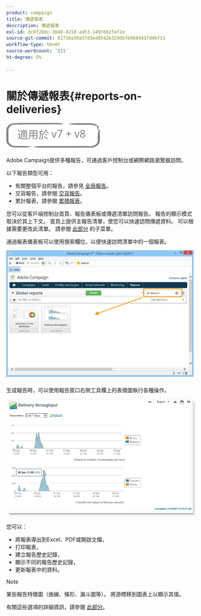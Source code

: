 ```yaml
---
product: campaign
title: 傳遞報表
description: 傳遞報表
exl-id: dcbf280c-3040-4218-a453-1497662fef2e
source-git-commit: 81716a30a57d3ed8542b329d5fb9b0443fd4bf31
workflow-type: tm+mt
source-wordcount: '211'
ht-degree: 5%

---
```


# 關於傳遞報表{#reports-on-deliveries}

![](../../assets/common.svg)

Adobe Campaign提供多種報告，可通過客戶控制台或網際網路瀏覽器訪問。

以下報告類型可用：

* 有關整個平台的報告，請參見 [全局報告](../../reporting/using/global-reports.md)。
* 交貨報告，請參閱 [交貨報告](../../reporting/using/delivery-reports.md)。
* 累計報表，請參閱 [累積報表](../../reporting/using/cumulative-reports.md)。

您可以從客戶端控制台首頁、報告儀表板或傳遞清單訪問報告。 報告的顯示模式取決於其上下文。 首頁上提供主報告清單，使您可以快速訪問傳遞資料。 可以根據需要更改此清單。 請參閱 [此部分](../../reporting/using/about-reports-creation-in-campaign.md) 的子菜單。


通過報表儀表板可以使用搜索欄位，以便快速訪問清單中的一個報表。

![](assets/s_ncs_user_report_searchfield.png)

生成報告時，可以使用報告窗口右側工具欄上的表徵圖執行各種操作。

![](assets/s_ncs_user_report_toolbar.png)

您可以：

* 將報表導出到Excel、PDF或開啟文檔，
* 打印報表，
* 建立報告歷史記錄，
* 顯示不同的報告歷史記錄，
* 更新報表中的資料。

>[!NOTE]
>
>某些報告特徵圖（曲線、條形、漏斗圖等）。 將游標移到圖表上以顯示其值。

有關這些選項的詳細資訊，請參閱 [此部分](../../reporting/using/about-adobe-campaign-reporting-tools.md)。
